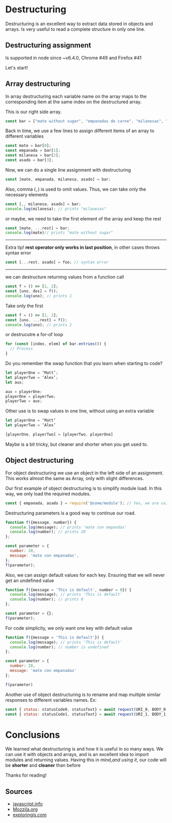 
# Destructuring

Destructuring is an excellent way to extract data stored in objects and arrays. Is very useful to read a complete structure in only one line.
## Destructuring assignment

Is supported in node since ~v6.4.0, Chrome #49 and Firefox #41

Let's start!

## Array destructuring
In array destructuring each variable name on the array maps to the corresponding item at the same index on the destructured array.

This is our right side array.
```javascript
const bar = ["mate without sugar", "empanadas de carne", "milanesas", "asado well done"];
```

Back in time, we use a few lines to assign different items of an array to different variables
```javascript
const mate = bar[0];
const empanada = bar[1];
const milanesa = bar[2];
const asado = bar[3];
```

Now, we can do a single line assignment with destructuring
```javascript
const [mate, empanada, milanesa, asado] = bar;
```

Also, comma (`,`) is used to omit values. Thus, we can take only the necessary elements
```javascript
const [,, milanesa, asado] = bar;
console.log(milanesa); // prints "milanesas"
```

or maybe, we need to take the first element of the array and keep the rest
```javascript
const [mate, ...rest] = bar;
console.log(mate)// prints "mate without sugar"
```
---
Extra tip!  **rest operator only  works in last position**, in other cases throws syntax error
```javascript
const [...rest, asado] = foo; // syntax error
```
---

we can destructure returning values from a function call
```javascript
const f = () => [1, 2];
const [uno, dos] = f();
console.log(uno); // prints 1
```
Take only the first
```javascript
const f = () => [1, 2];
const [uno, ...rest] = f();
console.log(uno); // prints 1
```
or destrucutre a for-of loop
```javascript
for (const [index, elem] of bar.entries()) {
  // Process
}
```

Do you remember the swap function that you learn when starting to code? 
```javascript
let playerOne = ‘Matt’;
let playerTwo = ‘Alex’;
let aux;

aux = playerOne;
playerOne = playerTwo;
playerTwo = aux;
```

Other use is to swap values in one line, without using an extra variable
```javascript
let playerOne = ‘Matt’
let playerTwo = ‘Alex’

[playerOne, playerTwo] = [playerTwo, playerOne]
```
Maybe is a bit tricky, but cleaner and shorter when you get used to.

## Object destructuring
For object destructuring we use an object in the left side of an assignment. This works almost the same as Array, only with slight differences.

Our first example of object destructuring is to simplify module load. In this way, we only load the required modules.
```javascript
const { empanada, asado } = require('@some/module'); // Yes, we are using destructuring here!
```


Destructuring parameters is a good way to continue our road. 
```javascript
function f({message, number}) {
  console.log(message); // prints 'mate con empandas'
  console.log(number); // prints 20
};

const parameter = {
  number: 20,
  message: 'mate con empanadas',
};
f(parameter);
```

Also, we can assign default values for each key. Ensuring that we will never get an undefined value 
```javascript
function f({message = 'This is default', number = 0}) {
  console.log(message); // prints 'This is default'
  console.log(number); // prints 0
};

const parameter = {};
f(parameter);
```

For code simplicity, we only want one key with default value
```javascript
function f({message = 'This is default'}) {
  console.log(message); // prints 'This is default'
  console.log(number); // number is undefined
};

const parameter = {
  number: 20,
  message: 'mate con empanadas'
};

f(parameter)
```

Another use of object destructuring is to rename and map multiple similar responses to different variables names. Ex:
```javascript
const { status: statusCode0, statusText} = await request(URI_0, BODY_0, HEADERS_0);
const { status: statusCode1, statusText} = await request(URI_1, BODY_1, HEADERS_1);
```


# Conclusions
We learned what destructuring is and how it is useful in so many ways. We can use it with objects and arrays, and is an excellent idea to import modules and returning values.
Having this in mind,*and using it*, our code will be **shorter** and **cleaner** than before

Thanks for reading!
## Sources
- [javascript.info](https://javascript.info/destructuring-assignment)
- [Mozzila.org](https://developer.mozilla.org/es/docs/Web/JavaScript/Referencia/Operadores/Destructuring_assignment)
- [exploringjs.com](http://exploringjs.com/es6/ch_destructuring.html)
